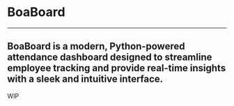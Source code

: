 # BoaBoard
---
BoaBoard is a modern, Python-powered attendance dashboard designed to streamline employee tracking and provide real-time insights with a sleek and intuitive interface.
---
WIP
